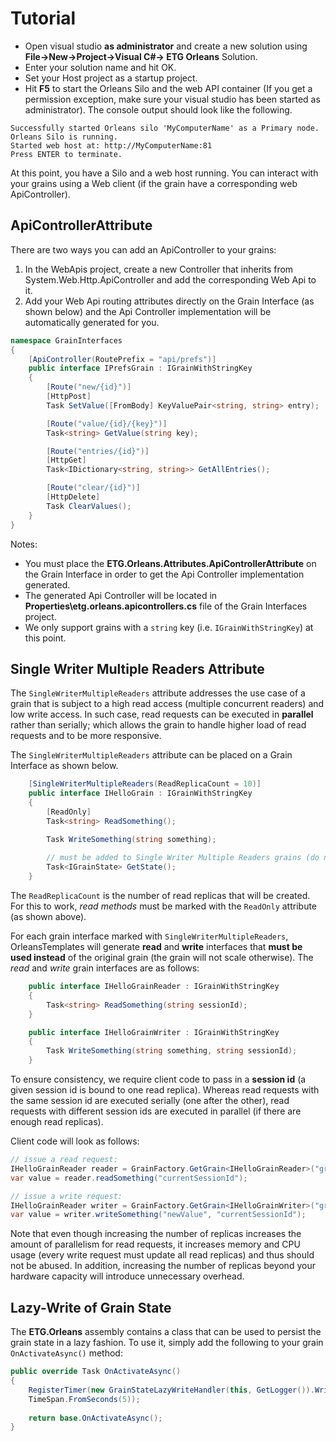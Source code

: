 # Tutorial

* Open visual studio **as administrator** and create a new solution using **File->New->Project->Visual C#-> ETG Orleans** Solution.
* Enter your solution name and hit OK.
* Set your Host project as a startup project.
* Hit **F5** to start the Orleans Silo and the web API container (If you get a permission exception, make sure your visual studio has been started as administrator). The console output should look like the following.
```
Successfully started Orleans silo 'MyComputerName' as a Primary node.
Orleans Silo is running.
Started web host at: http://MyComputerName:81
Press ENTER to terminate.
```

At this point, you have a Silo and a web host running. You can interact with your grains using a Web client (if the grain have a corresponding web ApiController). 

## ApiControllerAttribute
There are two ways you can add an ApiController to your grains:

1. In the WebApis project, create a new Controller that inherits from System.Web.Http.ApiController and add the corresponding Web Api to it.
2. Add your Web Api routing attributes directly on the Grain Interface (as shown below) and the Api Controller implementation will be automatically generated for you.
```csharp
namespace GrainInterfaces
{
    [ApiController(RoutePrefix = "api/prefs")]
    public interface IPrefsGrain : IGrainWithStringKey
    {
        [Route("new/{id}")]
        [HttpPost]
        Task SetValue([FromBody] KeyValuePair<string, string> entry);

        [Route("value/{id}/{key}")]
        Task<string> GetValue(string key);

        [Route("entries/{id}")]
        [HttpGet]
        Task<IDictionary<string, string>> GetAllEntries();

        [Route("clear/{id}")]
        [HttpDelete]
        Task ClearValues();
    }
}
```
Notes: 
* You must place the **ETG.Orleans.Attributes.ApiControllerAttribute** on the Grain Interface in order to get the Api Controller implementation generated. 
* The generated Api Controller will be located in **Properties\etg.orleans.apicontrollers.cs** file of the Grain Interfaces project.
* We only support grains with a `string` key (i.e. `IGrainWithStringKey`) at this point. 

## Single Writer Multiple Readers Attribute
The `SingleWriterMultipleReaders` attribute addresses the use case of a grain that is subject to a high read access (multiple concurrent readers) and low write access. In such case, read requests can be executed in **parallel** rather than serially; which allows the grain to handle higher load of read requests and to be more responsive.

The `SingleWriterMultipleReaders` attribute can be placed on a Grain Interface as shown below.
```csharp
    [SingleWriterMultipleReaders(ReadReplicaCount = 10)]
    public interface IHelloGrain : IGrainWithStringKey
    {
        [ReadOnly]
        Task<string> ReadSomething();

        Task WriteSomething(string something);
        
        // must be added to Single Writer Multiple Readers grains (do not mark it as readonly).
        Task<IGrainState> GetState();
    }
```

The `ReadReplicaCount` is the number of read replicas that will be created. For this to work, *read methods* must be marked with the `ReadOnly` attribute (as shown above).

For each grain interface marked with `SingleWriterMultipleReaders`, OrleansTemplates will generate **read** and **write** interfaces that **must be used instead** of the original grain (the grain will not scale otherwise). The *read* and *write* grain interfaces are as follows:

```csharp
    public interface IHelloGrainReader : IGrainWithStringKey
    {
        Task<string> ReadSomething(string sessionId);
    }

    public interface IHelloGrainWriter : IGrainWithStringKey
    {
        Task WriteSomething(string something, string sessionId);
    }
```

To ensure consistency, we require client code to pass in a **session id** (a given session id is bound to one read replica). Whereas read requests with the same session id are executed serially (one after the other), read requests with different session ids are executed in parallel (if there are enough read replicas).

Client code will look as follows:
```csharp
// issue a read request:
IHelloGrainReader reader = GrainFactory.GetGrain<IHelloGrainReader>("grainId");
var value = reader.readSomething("currentSessionId");

// issue a write request:
IHelloGrainReader writer = GrainFactory.GetGrain<IHelloGrainWriter>("grainId");
var value = writer.writeSomething("newValue", "currentSessionId");
```

Note that even though increasing the number of replicas increases the amount of parallelism for read requests, it increases memory and CPU usage (every write request must update all read replicas) and thus should not be abused. In addition, increasing the number of replicas beyond your hardware capacity will introduce unnecessary overhead.

## Lazy-Write of Grain State
The **ETG.Orleans** assembly contains a class that can be used to persist the grain state in a lazy fashion. To use it, simply add the following to your grain `OnActivateAsync()` method:

```csharp
public override Task OnActivateAsync()
{
    RegisterTimer(new GrainStateLazyWriteHandler(this, GetLogger()).WriteState, State, TimeSpan.FromSeconds(5),
    TimeSpan.FromSeconds(5));
    
    return base.OnActivateAsync();
}    
```